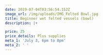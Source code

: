 ```yaml
---
date: 2019-07-04T03:56:54.152Z
image_url: /img/uploads/IMG_Felted Bowl.jpg
title: Beginner wet felted vessels (bowl)
description: |+

price: 25
price_details: Plus supplies
meta_1: 'July 3, 6pm to 8pm'
meta_2: ' '
---
```


